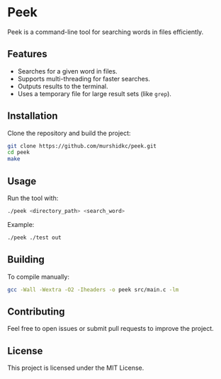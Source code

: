 # Peek

Peek is a command-line tool for searching words in files efficiently.

## Features
- Searches for a given word in files.
- Supports multi-threading for faster searches.
- Outputs results to the terminal.
- Uses a temporary file for large result sets (like `grep`).

## Installation

Clone the repository and build the project:

```sh
git clone https://github.com/murshidkc/peek.git
cd peek
make
```

## Usage

Run the tool with:

```sh
./peek <directory_path> <search_word>
```

Example:

```sh
./peek ./test out
```

## Building

To compile manually:

```sh
gcc -Wall -Wextra -O2 -Iheaders -o peek src/main.c -lm
```

## Contributing

Feel free to open issues or submit pull requests to improve the project.

## License

This project is licensed under the MIT License.

